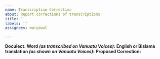 ```yaml
---
name: Transcription Correction
about: Report corrections of transcriptions
title: ''
labels: ''
assignees: maryewal

---
```


**Doculect:**
**Word *(as transcribed on Vanuatu Voices)*:**
**English or Bislama translation *(as shown on Vanuatu Voices)*:** 
**Proposed Correction:**
